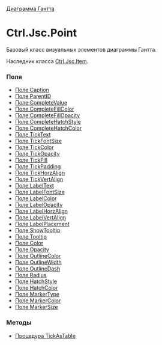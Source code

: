 ﻿---
Link: InfoBoard.Ctrl.Jsc.Point
---

[Диаграмма Гантта](..\default)

# Ctrl.Jsc.Point

Базовый класс визуальных элементов диаграммы Гантта.

Наследник класса [Ctrl.Jsc.Item](..\Item.default).

### Поля
* [Поле Caption](Caption)
* [Поле ParentID](ParentID)
* [Поле CompleteValue](..\Point.CompleteValue)
* [Поле CompleteFillColor](..\Point.CompleteFillColor)
* [Поле CompleteFillOpacity](..\Point.CompleteFillOpacity)
* [Поле CompleteHatchStyle](..\Point.CompleteHatchStyle)
* [Поле CompleteHatchColor](..\Point.CompleteHatchColor)
* [Поле TickText](..\Point.TickText)
* [Поле TickFontSize](..\Point.TickFontSize)
* [Поле TickColor](..\Point.TickColor)
* [Поле TickOpacity](..\Point.TickOpacity)
* [Поле TickFill](..\Point.TickFill)
* [Поле TickPadding](..\Point.TickPadding)
* [Поле TickHorzAlign](..\Point.TickHorzAlign)
* [Поле TickVertAlign](..\Point.TickVertAlign)
* [Поле LabelText](..\Point.LabelText)
* [Поле LabelFontSize](..\Point.LabelFontSize)
* [Поле LabelColor](..\Point.LabelColor)
* [Поле LabelOpacity](..\Point.LabelOpacity)
* [Поле LabelHorzAlign](..\Point.LabelHorzAlign)
* [Поле LabelVertAlign](..\Point.LabelVertAlign)
* [Поле LabelPlacement](..\Point.LabelPlacement)
* [Поле ShowTooltip](..\Point.ShowTooltip)
* [Поле Tooltip](..\Point.Tooltip)
* [Поле Color](Color)
* [Поле Opacity](Opacity)
* [Поле OutlineColor](..\Point.OutlineColor)
* [Поле OutlineWidth](..\Point.OutlineWidth)
* [Поле OutlineDash](..\Point.OutlineDash)
* [Поле Radius](Radius)
* [Поле HatchStyle](..\Point.HatchStyle)
* [Поле HatchColor](..\Point.HatchColor)
* [Поле MarkerType](..\Point.MarkerType)
* [Поле MarkerColor](..\Point.MarkerColor)
* [Поле MarkerSize](..\Point.MarkerSize)

### Методы
* [Процедура TickAsTable](TickAsTable)
